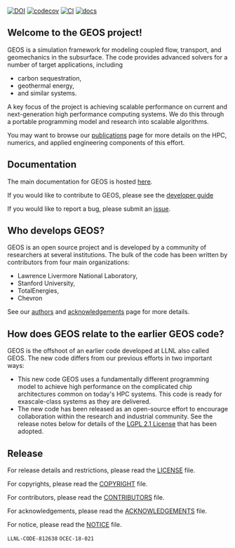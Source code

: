 [![DOI](https://zenodo.org/badge/131810578.svg)](https://zenodo.org/badge/latestdoi/131810578)
[![codecov](https://codecov.io/github/GEOS-DEV/GEOS/graph/badge.svg?token=0VTEHPQG58)](https://codecov.io/github/GEOS-DEV/GEOS)
[![CI](https://github.com/GEOS-DEV/GEOS/actions/workflows/ci_tests.yml/badge.svg)](https://github.com/GEOS-DEV/GEOS/actions?query=branch%3Adevelop)
[![docs](https://readthedocs.com/projects/geosx-geosx/badge/?version=latest)](https://geosx-geosx.readthedocs-hosted.com/en/latest/)

Welcome to the GEOS project!
-----------------------------
GEOS is a simulation framework for modeling coupled flow, transport, and geomechanics
in the subsurface.  The code provides advanced solvers for a number of target applications,
including
  - carbon sequestration,
  - geothermal energy,
  - and similar systems.  

A key focus of the project is achieving scalable performance on current and next-generation
high performance computing systems.  We do this through a portable programming model and research into scalable algorithms.

You may want to browse our
[publications](https://geosx-geosx.readthedocs-hosted.com/en/latest/docs/sphinx/Publications.html)
page for more details on the HPC, numerics,
and applied engineering components of this effort.

Documentation
-------------

The main documentation for GEOS is hosted [here](https://geosx-geosx.readthedocs-hosted.com/en/latest/?).

If you would like to contribute to GEOS, please see the [developer guide](https://geosx-geosx.readthedocs-hosted.com/en/latest/docs/sphinx/developerGuide/Index.html)

If you would like to report a bug, please submit an [issue](https://github.com/GEOS-DEV/GEOS/issues/new/choose). 

Who develops GEOS?
-------------------
GEOS is an open source project and is developed by a community of researchers at
several institutions.  The bulk of the code has been written by contributors from
four main organizations:
  - Lawrence Livermore National Laboratory,
  - Stanford University,
  - TotalEnergies,
  - Chevron

See our
[authors](https://geosx-geosx.readthedocs-hosted.com/en/latest/docs/sphinx/Contributors.html)
and
[acknowledgements](https://geosx-geosx.readthedocs-hosted.com/en/latest/docs/sphinx/Acknowledgements.html)
page for more details.  

How does GEOS relate to the earlier GEOS code?
------------------------------
GEOS is the offshoot of an earlier code developed at LLNL also called GEOS.  The new
code differs from our previous efforts in two important ways:
  - This new code GEOS uses a fundamentally different programming model to achieve
    high performance on the complicated chip architectures common on today's
    HPC systems.  This code is ready for exascale-class systems as they are delivered.
  - The new code has been released as an open-source effort to encourage collaboration
    within the research and industrial community.  See the release notes below
    for details of the [LGPL 2.1 License](./LICENSE) that has been adopted.


Release
-------

For release details and restrictions, please read the [LICENSE](./LICENSE) file.

For copyrights, please read the [COPYRIGHT](./COPYRIGHT ) file.

For contributors, please read the [CONTRIBUTORS](./CONTRIBUTORS ) file.

For acknowledgements, please read the [ACKNOWLEDGEMENTS](./ACKNOWLEDGEMENTS ) file.

For notice, please read the [NOTICE](./NOTICE ) file.

`LLNL-CODE-812638`  `OCEC-18-021`
